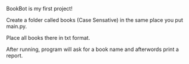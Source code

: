 BookBot is my first project!

Create a folder called books (Case Sensative) in the same place you put main.py.

Place all books there in txt format.

After running, program will ask for a book name and afterwords print a report.

